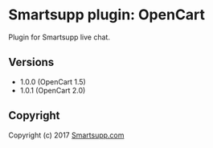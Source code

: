 # Smartsupp plugin: OpenCart

Plugin for Smartsupp live chat.

## Versions

* 1.0.0 (OpenCart 1.5)
* 1.0.1 (OpenCart 2.0)

## Copyright

Copyright (c) 2017 [Smartsupp.com](https://www.smartsupp.com/)
